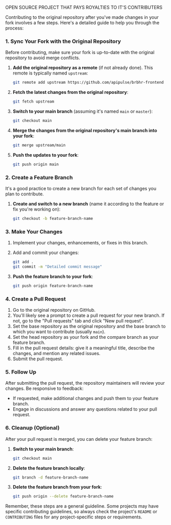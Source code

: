 OPEN SOURCE PROJECT THAT PAYS ROYALTIES TO IT'S CONTRIBUTERS

Contributing to the original repository after you've made changes in your fork involves a few steps. Here's a detailed guide to help you through the process:

### 1. Sync Your Fork with the Original Repository

Before contributing, make sure your fork is up-to-date with the original repository to avoid merge conflicts.

1. **Add the original repository as a remote** (if not already done). This remote is typically named `upstream`:

    ```bash
    git remote add upstream https://github.com/apipulse/brbhr-frontend
    ```

2. **Fetch the latest changes from the original repository**:

    ```bash
    git fetch upstream
    ```

3. **Switch to your main branch** (assuming it's named `main` or `master`):

    ```bash
    git checkout main
    ```

4. **Merge the changes from the original repository's main branch into your fork**:

    ```bash
    git merge upstream/main
    ```

5. **Push the updates to your fork**:

    ```bash
    git push origin main
    ```

### 2. Create a Feature Branch

It's a good practice to create a new branch for each set of changes you plan to contribute.

1. **Create and switch to a new branch** (name it according to the feature or fix you're working on):

    ```bash
    git checkout -b feature-branch-name
    ```

### 3. Make Your Changes

1. Implement your changes, enhancements, or fixes in this branch.
2. Add and commit your changes:

    ```bash
    git add .
    git commit -m "Detailed commit message"
    ```

3. **Push the feature branch to your fork**:

    ```bash
    git push origin feature-branch-name
    ```

### 4. Create a Pull Request

1. Go to the original repository on GitHub.
2. You'll likely see a prompt to create a pull request for your new branch. If not, go to the "Pull requests" tab and click "New pull request".
3. Set the base repository as the original repository and the base branch to which you want to contribute (usually `main`).
4. Set the head repository as your fork and the compare branch as your feature branch.
5. Fill in the pull request details: give it a meaningful title, describe the changes, and mention any related issues.
6. Submit the pull request.

### 5. Follow Up

After submitting the pull request, the repository maintainers will review your changes. Be responsive to feedback:

- If requested, make additional changes and push them to your feature branch.
- Engage in discussions and answer any questions related to your pull request.

### 6. Cleanup (Optional)

After your pull request is merged, you can delete your feature branch:

1. **Switch to your main branch**:

    ```bash
    git checkout main
    ```

2. **Delete the feature branch locally**:

    ```bash
    git branch -d feature-branch-name
    ```

3. **Delete the feature branch from your fork**:

    ```bash
    git push origin --delete feature-branch-name
    ```

Remember, these steps are a general guideline. Some projects may have specific contributing guidelines, so always check the project's `README` or `CONTRIBUTING` files for any project-specific steps or requirements.

